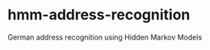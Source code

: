 hmm-address-recognition
=======================

German address recognition using Hidden Markov Models
